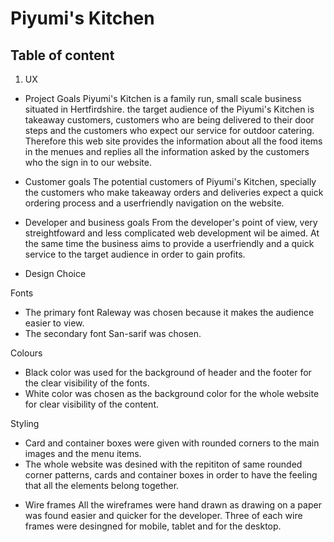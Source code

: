 # Piyumi's Kitchen
## Table of content
1. UX
- Project Goals
Piyumi's Kitchen is a family run, small scale business situated in Hertfirdshire. the target audience of the Piyumi's Kitchen is takeaway customers, customers who are being delivered to their door steps and the customers who expect our service for outdoor catering. Therefore this web site provides the information about all the food items in the menues and replies all the information asked by the customers who the sign in to our website.

- Customer goals
The potential customers of Piyumi's Kitchen, specially the customers who make takeaway orders and deliveries  expect a quick ordering process and a userfriendly navigation on the website.

- Developer and business goals
From the developer's point of view, very streightfoward and less complicated web development wil be aimed. At the same time the business aims to provide a userfriendly and a quick service to the target audience in order to gain profits. 

- Design Choice

Fonts

* The primary font Raleway was chosen because it makes the audience easier to view. 
* The secondary font San-sarif was chosen.

Colours

* Black color was used for the background of header and the footer for the clear visibility of the fonts.
* White color was chosen as the background color for the whole website for clear visibility of the content. 

Styling

* Card and container boxes were given with rounded corners to the main images and the menu items. 
* The whole website was desined with the repititon of same rounded corner patterns, cards and container boxes in order to have the feeling that all the elements belong together. 

- Wire frames
All the wireframes were hand drawn as drawing on a paper was found easier and quicker for the developer. 
Three of each wire frames were desingned for mobile, tablet and for the desktop. 



